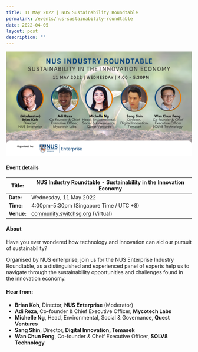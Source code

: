 ```yaml
---
title: 11 May 2022 | NUS Sustainability Roundtable
permalink: /events/nus-sustainability-roundtable
date: 2022-04-05
layout: post
description: ""
---
```


![NUS Industry Roundtable - Sustainability in the Innovation Economy](/images/NUS%20Sustainability%20Roundtable.png)
#### Event details


| **Title:** | NUS Industry Roundtable - Sustainability in the Innovation Economy |
| -------- | -------- |
|**Date:** | Wednesday, 11 May 2022 
| **Time:**    | 4:00pm–5:30pm (Singapore Time / UTC +8) |
|**Venue:** | [community.switchsg.org](https://community.switchsg.org) (Virtual)


#### About

Have you ever wondered how technology and innovation can aid our pursuit of sustainability?

Organised by NUS enterprise, join us for the NUS Enterprise Industry Roundtable, as a distinguished and experienced panel of experts help us to navigate through the sustainability opportunities and challenges found in the innovation economy.

#### Hear from:


* **Brian Koh**,  Director,  **NUS Enterprise** (Moderator)
* **Adi Reza**, Co-founder & Chief Executive Officer, **Mycotech Labs**
* **Michelle Ng**, Head, Environmental, Social & Governance, **Quest Ventures** 
* **Sang Shin**, Director, **Digital Innovation, Temasek**
* **Wan Chun Feng**, Co-founder & Cheif Executive Officer, **SOLV8 Technology**